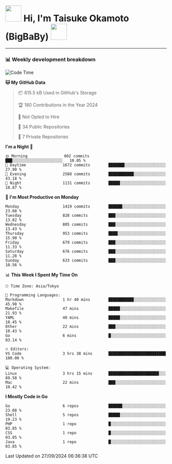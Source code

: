 <!-- Title -->
<h1>
    <img src="https://media.tenor.com/TlyRveJkgo4AAAAi/cloud-cloud-strife.gif" width="50"/> 
    Hi, I'm Taisuke Okamoto (BigBaBy) 
    <img src="https://media.tenor.com/TlyRveJkgo4AAAAi/cloud-cloud-strife.gif" width="50"/>
</h1>

---

<h3> 📊 Weekly development breakdown </h3>
<!-- waka-readme-stats -->

<!--START_SECTION:waka-->
![Code Time](http://img.shields.io/badge/Code%20Time-1%2C834%20hrs%2052%20mins-blue)

**🐱 My GitHub Data** 

> 📦 615.5 kB Used in GitHub's Storage 
 > 
> 🏆 180 Contributions in the Year 2024
 > 
> 🚫 Not Opted to Hire
 > 
> 📜 34 Public Repositories 
 > 
> 🔑 7 Private Repositories 
 > 
**I'm a Night 🦉** 

```text
🌞 Morning                602 commits         ███░░░░░░░░░░░░░░░░░░░░░░   10.05 % 
🌆 Daytime                1672 commits        ███████░░░░░░░░░░░░░░░░░░   27.90 % 
🌃 Evening                2588 commits        ███████████░░░░░░░░░░░░░░   43.18 % 
🌙 Night                  1131 commits        █████░░░░░░░░░░░░░░░░░░░░   18.87 % 
```
📅 **I'm Most Productive on Monday** 

```text
Monday                   1419 commits        ██████░░░░░░░░░░░░░░░░░░░   23.68 % 
Tuesday                  828 commits         ███░░░░░░░░░░░░░░░░░░░░░░   13.82 % 
Wednesday                805 commits         ███░░░░░░░░░░░░░░░░░░░░░░   13.43 % 
Thursday                 953 commits         ████░░░░░░░░░░░░░░░░░░░░░   15.90 % 
Friday                   679 commits         ███░░░░░░░░░░░░░░░░░░░░░░   11.33 % 
Saturday                 676 commits         ███░░░░░░░░░░░░░░░░░░░░░░   11.28 % 
Sunday                   633 commits         ███░░░░░░░░░░░░░░░░░░░░░░   10.56 % 
```


📊 **This Week I Spent My Time On** 

```text
🕑︎ Time Zone: Asia/Tokyo

💬 Programming Languages: 
Markdown                 1 hr 40 mins        ███████████░░░░░░░░░░░░░░   45.98 % 
Makefile                 47 mins             █████░░░░░░░░░░░░░░░░░░░░   21.93 % 
YAML                     40 mins             █████░░░░░░░░░░░░░░░░░░░░   18.45 % 
Other                    22 mins             ███░░░░░░░░░░░░░░░░░░░░░░   10.43 % 
Go                       6 mins              █░░░░░░░░░░░░░░░░░░░░░░░░   03.14 % 

🔥 Editors: 
VS Code                  3 hrs 38 mins       █████████████████████████   100.00 % 

💻 Operating System: 
Linux                    3 hrs 15 mins       ██████████████████████░░░   89.58 % 
Mac                      22 mins             ███░░░░░░░░░░░░░░░░░░░░░░   10.42 % 
```

**I Mostly Code in Go** 

```text
Go                       6 repos             ██████░░░░░░░░░░░░░░░░░░░   23.08 % 
Shell                    5 repos             █████░░░░░░░░░░░░░░░░░░░░   19.23 % 
PHP                      1 repo              █░░░░░░░░░░░░░░░░░░░░░░░░   03.85 % 
CSS                      1 repo              █░░░░░░░░░░░░░░░░░░░░░░░░   03.85 % 
Java                     1 repo              █░░░░░░░░░░░░░░░░░░░░░░░░   03.85 % 
```




 Last Updated on 27/09/2024 06:36:38 UTC
<!--END_SECTION:waka-->
